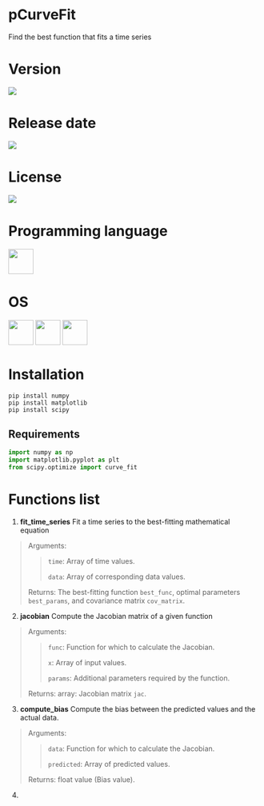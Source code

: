 # pCurveFit

Find the best function that fits a time series

# Version

![](https://img.shields.io/badge/Version%3A-1.0-success)

# Release date

![](https://img.shields.io/badge/Release%20date-May%2C%2030%2C%202023-9cf)

# License

![](https://img.shields.io/github/license/Ileriayo/markdown-badges?style=for-the-badge)

# Programming language

<img src="https://img.icons8.com/?size=512&id=13441&format=png" width="50"/>

# OS

<img src="https://img.icons8.com/?size=512&id=17842&format=png" width="50"/> <img src="https://img.icons8.com/?size=512&id=122959&format=png" width="50"/> <img src="https://img.icons8.com/?size=512&id=108792&format=png" width="50"/>

# Installation

```shell
pip install numpy
pip install matplotlib
pip install scipy
```

## Requirements

```python
import numpy as np
import matplotlib.pyplot as plt
from scipy.optimize import curve_fit
```

# Functions list

1. **fit_time_series** Fit a time series to the best-fitting mathematical equation

> Arguments:
>
>> `time`: Array of time values.
>>
>> `data`: Array of corresponding data values.
>>
> Returns: The best-fitting function `best_func`, optimal parameters `best_params`, and covariance matrix `cov_matrix`.

2. **jacobian** Compute the Jacobian matrix of a given function

> Arguments:
>
>> `func`: Function for which to calculate the Jacobian.
>>
>> `x`: Array of input values.
>>
>> `params`: Additional parameters required by the function.
>>
> Returns: array: Jacobian matrix `jac`.

3. **compute_bias** Compute the bias between the predicted values and the actual data.

> Arguments:
>
>> `data`: Function for which to calculate the Jacobian.
>>
>> `predicted`: Array of predicted values.
>>
> Returns: float value (Bias value).

4.


